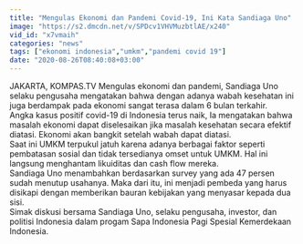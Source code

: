 ```yaml
---
title: "Mengulas Ekonomi dan Pandemi Covid-19, Ini Kata Sandiaga Uno"
image: "https://s2.dmcdn.net/v/SPDcv1VHVMuzbtlAE/x240"
vid_id: "x7vmaih"
categories: "news"
tags: ["ekonomi indonesia","umkm","pandemi covid 19"]
date: "2020-08-26T08:40:08+03:00"
---
```

JAKARTA, KOMPAS.TV  Mengulas ekonomi dan pandemi, Sandiaga Uno selaku pengusaha mengatakan bahwa dengan adanya wabah kesehatan ini juga berdampak pada ekonomi sangat terasa dalam 6 bulan terkahir.   <br>Angka kasus positif covid-19 di Indonesia terus naik, Ia mengatakan bahwa masalah ekonomi dapat diselesaikan jika masalah kesehatan secara efektif diatasi. Ekonomi akan bangkit setelah wabah dapat diatasi.   <br>Saat ini UMKM terpukul jatuh karena adanya berbagai faktor seperti pembatasan sosial dan tidak tersedianya omset untuk UMKM. Hal ini langsung menghantam likuiditas dan cash flow mereka.   <br>Sandiaga Uno menambahkan berdasarkan survey yang ada 47 persen sudah menutup usahanya.  Maka dari itu, ini menjadi pembeda  yang harus disikapi dengan  memberikan bauran kebijakan yang menyasar kepada dua sisi.   <br>Simak diskusi bersama Sandiaga Uno, selaku pengusaha, investor, dan politisi Indonesia dalam progam Sapa Indonesia Pagi Spesial Kemerdekaan Indonesia.   <br>
